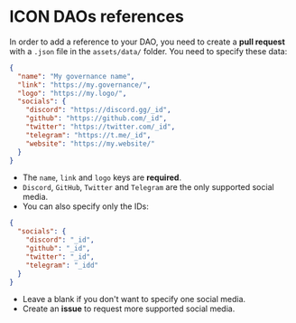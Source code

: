 # ICON DAOs references

In order to add a reference to your DAO, you need to create a **pull request** with a `.json` file in the `assets/data/` folder. You need to specify these data:

```json
{
  "name": "My governance name",
  "link": "https://my.governance/",
  "logo": "https://my.logo/",
  "socials": {
    "discord": "https://discord.gg/_id",
    "github": "https://github.com/_id",
    "twitter": "https://twitter.com/_id",
    "telegram": "https://t.me/_id",
    "website": "https://my.website/"
  }
}
```

* The `name`, `link` and `logo` keys are **required**.
* `Discord`, `GitHub`, `Twitter` and `Telegram` are the only supported social media.
* You can also specify only the IDs:
```json
{
  "socials": {
    "discord": "_id",
    "github": "_id",
    "twitter": "_id",
    "telegram": "_idd"
  }
}
```

* Leave a blank if you don't want to specify one social media.
* Create an **issue** to request more supported social media.
